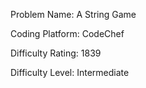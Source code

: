 Problem Name: A String Game

Coding Platform: CodeChef

Difficulty Rating: 1839

Difficulty Level: Intermediate
